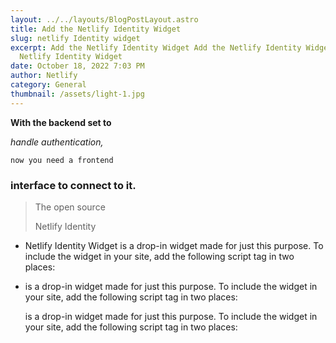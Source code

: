 ```yaml
---
layout: ../../layouts/BlogPostLayout.astro
title: Add the Netlify Identity Widget
slug: netlify Identity widget
excerpt: Add the Netlify Identity Widget Add the Netlify Identity Widget Add the
  Netlify Identity Widget
date: October 18, 2022 7:03 PM
author: Netlify
category: General
thumbnail: /assets/light-1.jpg
---
```

**With the backend set to** 

*handle authentication,* 

`now you need a frontend`

###  interface to connect to it. 

> The open source 
>
> Netlify Identity

* Netlify Identity Widget is a drop-in widget made for just this purpose. To include the widget in your site, add the following script tag in two places:
* is a drop-in widget made for just this purpose. To include the widget in your site, add the following script tag in two places:

  is a drop-in widget made for just this purpose. To include the widget in your site, add the following script tag in two places: